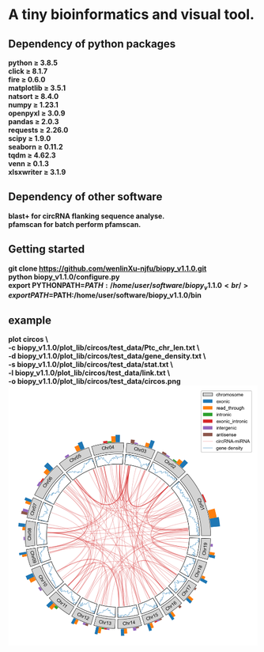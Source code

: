 # A tiny bioinformatics and visual tool.

## Dependency of python packages
**python ≥ 3.8.5<br />
click ≥ 8.1.7<br />
fire ≥ 0.6.0<br />
matplotlib ≥ 3.5.1<br />
natsort ≥ 8.4.0<br />
numpy ≥ 1.23.1<br />
openpyxl ≥ 3.0.9<br />
pandas ≥ 2.0.3<br />
requests ≥ 2.26.0<br />
scipy ≥ 1.9.0<br />
seaborn ≥ 0.11.2<br />
tqdm ≥ 4.62.3<br />
venn ≥ 0.1.3<br />
xlsxwriter ≥ 3.1.9<br />**

## Dependency of other software
**blast+ for circRNA flanking sequence analyse.<br />
pfamscan for batch perform pfamscan.<br />**

## Getting started
**git clone https://github.com/wenlinXu-njfu/biopy_v1.1.0.git <br />
python biopy_v1.1.0/configure.py<br />
export PYTHONPATH=$PATH:/home/user/software/biopy_v1.1.0<br />
export PATH=$PATH:/home/user/software/biopy_v1.1.0/bin<br />**

## example
**plot circos \ <br /> -c biopy_v1.1.0/plot_lib/circos/test_data/Ptc_chr_len.txt \ <br /> -d biopy_v1.1.0/plot_lib/circos/test_data/gene_density.txt \ <br /> -s biopy_v1.1.0/plot_lib/circos/test_data/stat.txt \ <br /> -l biopy_v1.1.0/plot_lib/circos/test_data/link.txt \ <br /> -o biopy_v1.1.0/plot_lib/circos/test_data/circos.png**
![image](plot_lib/circos/test_data/circos.png)
